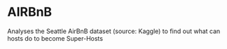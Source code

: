 # AIRBnB
Analyses the Seattle AirBnB dataset (source: Kaggle) to find out what can hosts do to become Super-Hosts
